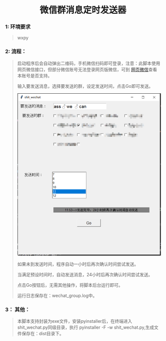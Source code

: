 <center><h1>微信群消息定时发送器</h1></center>

### 1: 环境要求

>wxpy

### 2: 流程：

>启动程序后会自动弹出二维码，手机微信扫码即可登录，注意：此脚本使用网页微信接口，但部分微信账号无法登录网页版微信，可到 [网页微信](https:wx.qq.com)查看本账号是否支持。
>
>输入要发送消息，选择要发送的群，设定发送时间，点击Go即可发送。
>
><img src="gui.png" alt="gui" style="zoom:80%;" />
>
>如果未到发送时间，程序自动一小时后再次确认时间尝试发送。
>
>当满足预设时间时，自动发送消息，24小时后再次确认时间尝试发送。
>
>点击Go按钮后，无需其他操作，将脚本后台运行即可。
>
>运行日志保存在：wechat_group.log中。

### 3： 其他：

>本脚本支持封装为exe文件，安装pyinstaller后，在终端进入shit_wechat.py同级目录，执行 pyinstaller -F -w shit_wechat.py,生成文件保存在：dist目录下。